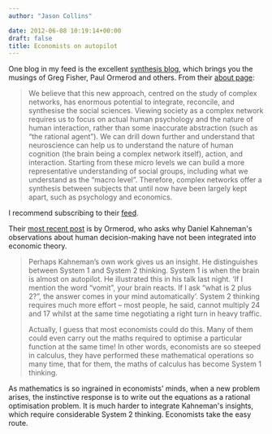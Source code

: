 ```yaml
---
author: "Jason Collins"

date: 2012-06-08 10:19:14+00:00
draft: false
title: Economists on autopilot
---
```


One blog in my feed is the excellent [synthesis blog](http://www.synthesisips.net/category/blog/), which brings you the musings of Greg Fisher, Paul Ormerod and others. From their [about page](http://www.synthesisips.net/about-us/our-approach/):



<blockquote>We believe that this new approach, centred on the study of complex networks, has enormous potential to integrate, reconcile, and synthesise the social sciences.  Viewing society as a complex network requires us to focus on actual human psychology and the nature of human interaction, rather than some inaccurate abstraction (such as “the rational agent”).  We can drill down further and understand that neuroscience can help us to understand the nature of human cognition (the brain being a complex network itself), action, and interaction.  Starting from these micro levels we can build a more representative understanding of social groups, including what we understand as the “macro level”.  Therefore, complex networks offer a synthesis between subjects that until now have been largely kept apart, such as psychology and economics.</blockquote>



I recommend subscribing to their [feed](http://www.synthesisips.net/feed/).

Their [most recent post](http://www.synthesisips.net/blog/kahneman-and-schizophrenia-in-economics/) is by Ormerod, who asks why Daniel Kahneman's observations about human decision-making have not been integrated into economic theory.



<blockquote>Perhaps Kahneman’s own work gives us an insight.  He distinguishes between System 1 and System 2 thinking.  System 1 is when the brain is almost on autopilot.  He illustrated this in his talk last night.  ‘If I mention the word “vomit”, your brain reacts.  If I ask “what is 2 plus 2?”, the answer comes in your mind automatically’.  System 2 thinking requires much more effort – most people, he said, cannot multiply 24 and 17 whilst at the same time negotiating a right turn in heavy traffic.

Actually, I guess that most economists could do this.  Many of them could even carry out the maths required to optimise a particular function at the same time!  In other words, economists are so steeped in calculus, they have performed these mathematical operations so many time, that for them, the maths of calculus has become System 1 thinking.</blockquote>



As mathematics is so ingrained in economists' minds, when a new problem arises, the instinctive response is to write out the equations as a rational optimisation problem. It is much harder to integrate Kahneman's insights, which require considerable System 2 thinking. Economists take the easy route.
